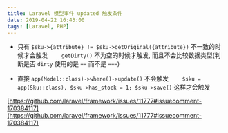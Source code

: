 ```yaml
---
title: Laravel 模型事件 updated 触发条件
date: 2019-04-22 16:43:00
tags: [Laravel, PHP]
---
```


* 只有 `$sku->{attribute} != $sku->getOriginal({attribute})` 不一致的时候才会触发
　　`getDirty()` 不为空的时候才触发, 而且不会比较数据类型(判断是否 `dirty` 使用的是 `==` 而不是 `===`)

* 直接 `app(Model::class)->where()->update()` 不会触发
　　`$sku = app(Sku::class), $sku->has_stock = 1; $sku->save()` 这样才会触发

[https://github.com/laravel/framework/issues/11777#issuecomment-170384117](https://github.com/laravel/framework/issues/11777#issuecomment-170384117)
